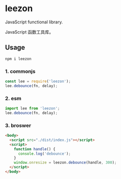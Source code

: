 # leezon

JavaScript functional library.

JavaScript 函数工具库。

## Usage

```bash
npm i leezon
```

### 1. commonjs

```javascript
const lee = require('leezon');
lee.debounce(fn, delay);
```

### 2. esm

```javascript
import lee from 'leezon';
lee.debounce(fn, delay);
```

### 3. broswer

```html
<body>
  <script src="./dist/index.js"></script>
  <script>
    function handle() {
      console.log('debounce');
    }
    window.onresize = leezon.debounce(handle, 300);
  </script>
</body>
```
